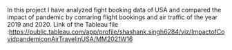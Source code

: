 In this project I have analyzed fight booking data of USA and compared the impact of pandemic by comaring flight bookings and air traffic of the year 2019 and 2020.
Link of the Tableau file :https://public.tableau.com/app/profile/shashank.singh6284/viz/ImpactofCovidpandemiconAirTravelinUSA/MM2021W16
